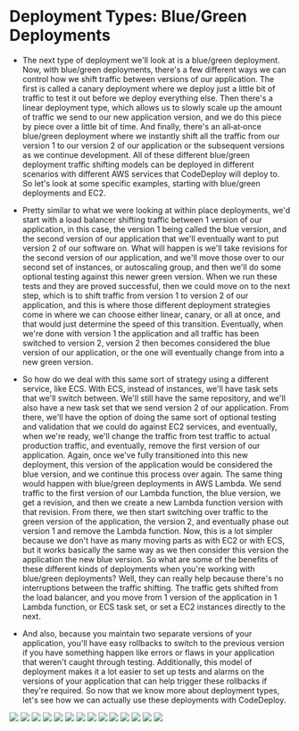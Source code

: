 # Deployment Types: Blue/Green Deployments #

- The next type of deployment we'll look at is a blue/green deployment. Now, with blue/green deployments, there's a few different ways we can control how we shift traffic between versions of our application. The first is called a canary deployment where we deploy just a little bit of traffic to test it out before we deploy everything else. Then there's a linear deployment type, which allows us to slowly scale up the amount of traffic we send to our new application version, and we do this piece by piece over a little bit of time. And finally, there's an all‑at‑once blue/green deployment where we instantly shift all the traffic from our version 1 to our version 2 of our application or the subsequent versions as we continue development. All of these different blue/green deployment traffic shifting models can be deployed in different scenarios with different AWS services that CodeDeploy will deploy to. So let's look at some specific examples, starting with blue/green deployments and EC2. 

- Pretty similar to what we were looking at within place deployments, we'd start with a load balancer shifting traffic between 1 version of our application, in this case, the version 1 being called the blue version, and the second version of our application that we'll eventually want to put version 2 of our software on. What will happen is we'll take revisions for the second version of our application, and we'll move those over to our second set of instances, or autoscaling group, and then we'll do some optional testing against this newer green version. When we run these tests and they are proved successful, then we could move on to the next step, which is to shift traffic from version 1 to version 2 of our application, and this is where those different deployment strategies come in where we can choose either linear, canary, or all at once, and that would just determine the speed of this transition. Eventually, when we're done with version 1 the application and all traffic has been switched to version 2, version 2 then becomes considered the blue version of our application, or the one will eventually change from into a new green version. 

- So how do we deal with this same sort of strategy using a different service, like ECS. With ECS, instead of instances, we'll have task sets that we'll switch between. We'll still have the same repository, and we'll also have a new task set that we send version 2 of our application. From there, we'll have the option of doing the same sort of optional testing and validation that we could do against EC2 services, and eventually, when we're ready, we'll change the traffic from test traffic to actual production traffic, and eventually, remove the first version of our application. Again, once we've fully transitioned into this new deployment, this version of the application would be considered the blue version, and we continue this process over again. The same thing would happen with blue/green deployments in AWS Lambda. We send traffic to the first version of our Lambda function, the blue version, we get a revision, and then we create a new Lambda function version with that revision. From there, we then start switching over traffic to the green version of the application, the version 2, and eventually phase out version 1 and remove the Lambda function. Now, this is a lot simpler because we don't have as many moving parts as with EC2 or with ECS, but it works basically the same way as we then consider this version the application the new blue version. So what are some of the benefits of these different kinds of deployments when you're working with blue/green deployments? Well, they can really help because there's no interruptions between the traffic shifting. The traffic gets shifted from the load balancer, and you move from 1 version of the application in 1 Lambda function, or ECS task set, or set a EC2 instances directly to the next. 

- And also, because you maintain two separate versions of your application, you'll have easy rollbacks to switch to the previous version if you have something happen like errors or flaws in your application that weren't caught through testing. Additionally, this model of deployment makes it a lot easier to set up tests and alarms on the versions of your application that can help trigger these rollbacks if they're required. So now that we know more about deployment types, let's see how we can actually use these deployments with CodeDeploy.

<img src="img/img1.png"/>
<img src="img/img2.png"/>
<img src="img/img3.png"/>
<img src="img/img4.png"/>
<img src="img/img5.png"/>
<img src="img/img6.png"/>
<img src="img/img7.png"/>
<img src="img/img8.png"/>
<img src="img/img9.png"/>
<img src="img/img10.png"/>
<img src="img/img11.png"/>
<img src="img/img12.png"/>

<img src="img/img13.png"/>
<img src="img/img14.png"/>
